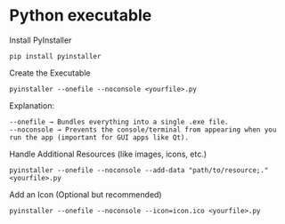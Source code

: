# Python executable 

Install PyInstaller
```
pip install pyinstaller
```
Create the Executable
```
pyinstaller --onefile --noconsole <yourfile>.py
```
Explanation:

    --onefile → Bundles everything into a single .exe file.
    --noconsole → Prevents the console/terminal from appearing when you run the app (important for GUI apps like Qt).

Handle Additional Resources (like images, icons, etc.)
```
pyinstaller --onefile --noconsole --add-data "path/to/resource;." <yourfile>.py
```

Add an Icon (Optional but recommended)
```
pyinstaller --onefile --noconsole --icon=icon.ico <yourfile>.py
```
